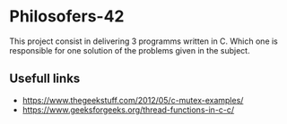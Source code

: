# Philosofers-42
This project consist in delivering 3 programms written in C. Which one is responsible for one solution of the problems given in the subject.


## Usefull links
- https://www.thegeekstuff.com/2012/05/c-mutex-examples/
- https://www.geeksforgeeks.org/thread-functions-in-c-c/